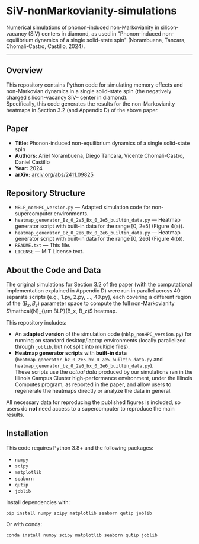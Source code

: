 # SiV-nonMarkovianity-simulations
Numerical simulations of phonon-induced non-Markovianity in silicon-vacancy (SiV) centers in diamond, as used in "Phonon-induced non-equilibrium dynamics of a single solid-state spin" (Norambuena, Tancara, Chomali-Castro, Castillo, 2024).

---

## Overview

This repository contains Python code for simulating memory effects and non-Markovian dynamics in a single solid-state spin (the negatively charged silicon-vacancy SiV– center in diamond).  
Specifically, this code generates the results for the non-Markovianity heatmaps in Section 3.2 (and Appendix D) of the above paper.

## Paper

- **Title:** Phonon-induced non-equilibrium dynamics of a single solid-state spin
- **Authors:** Ariel Norambuena, Diego Tancara, Vicente Chomali-Castro, Daniel Castillo
- **Year:** 2024
- **arXiv:** [arxiv.org/abs/2411.09825](arxiv.org/abs/2411.09825)

## Repository Structure

- `NBLP_nonHPC_version.py` — Adapted simulation code for non-supercomputer environments.
- `heatmap_generator_Bz_0_2e5_Bx_0_2e5_builtin_data.py` — Heatmap generator script with built-in data for the range [0, 2e5] (Figure 4(a)).
- `heatmap_generator_Bz_0_2e6_Bx_0_2e6_builtin_data.py` — Heatmap generator script with built-in data for the range [0, 2e6] (Figure 4(b)).
- `README.txt` — This file.
- `LICENSE` — MIT License text.

## About the Code and Data

The original simulations for Section 3.2 of the paper (with the computational implementation explained in Appendix D) were run in parallel across 40 separate scripts (e.g., 1.py, 2.py, ..., 40.py), each covering a different region of the $(B_x, B_z)$ parameter space to compute the full non-Markovianity $\mathcal{N}_{\rm BLP}(B_x, B_z)$ heatmap.

This repository includes:
- An **adapted version** of the simulation code (`nblp_nonHPC_version.py`) for running on standard desktop/laptop environments (locally parallelized through `joblib`, but not split into multiple files).
- **Heatmap generator scripts** with **built-in data** (`heatmap_generator_bz_0_2e5_bx_0_2e5_builtin_data.py` and `heatmap_generator_bz_0_2e6_bx_0_2e6_builtin_data.py`).  
  These scripts use the *actual data* produced by our simulations ran in the Illinois Campus Cluster high-performance environment, under the Illinois Computes program, as reported in the paper, and allow users to regenerate the heatmaps directly or analyze the data in general.

All necessary data for reproducing the published figures is included, so users do **not** need access to a supercomputer to reproduce the main results.

## Installation

This code requires Python 3.8+ and the following packages:

- `numpy`
- `scipy`
- `matplotlib`
- `seaborn`
- `qutip`
- `joblib`

Install dependencies with:

    pip install numpy scipy matplotlib seaborn qutip joblib

Or with conda:

    conda install numpy scipy matplotlib seaborn qutip joblib

